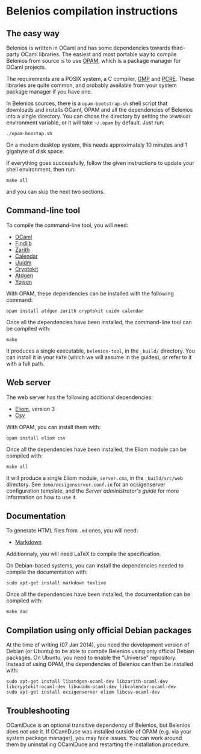 Belenios compilation instructions
=================================

The easy way
------------

Belenios is written in OCaml and has some dependencies towards
third-party OCaml libraries. The easiest and most portable way to
compile Belenios from source is to use
[OPAM](http://opam.ocamlpro.com/), which is a package manager for
OCaml projects.

The requirements are a POSIX system, a C compiler,
[GMP](http://gmplib.org/) and [PCRE](http://www.pcre.org/). These
libraries are quite common, and probably available from your system
package manager if you have one.

In Belenios sources, there is a `opam-bootstrap.sh` shell script that
downloads and installs OCaml, OPAM and all the dependencies of
Belenios into a single directory. You can chose the directory by
setting the `OPAMROOT` environment variable, or it will take `~/.opam`
by default. Just run:

    ./opam-boostap.sh

On a modern desktop system, this needs approximately 10 minutes and 1
gigabyte of disk space.

If everything goes successfully, follow the given instructions to
update your shell environment, then run:

    make all

and you can skip the next two sections.

Command-line tool
-----------------

To compile the command-line tool, you will need:

 * [OCaml](http://caml.inria.fr/)
 * [Findlib](http://projects.camlcity.org/projects/findlib.html)
 * [Zarith](https://forge.ocamlcore.org/projects/zarith/)
 * [Calendar](http://calendar.forge.ocamlcore.org/)
 * [Uuidm](http://erratique.ch/software/uuidm)
 * [Cryptokit](https://forge.ocamlcore.org/projects/cryptokit/)
 * [Atdgen](http://mjambon.com/atdgen)
 * [Yojson](http://mjambon.com/yojson.html)

With OPAM, these dependencies can be installed with the following
command:

    opam install atdgen zarith cryptokit uuidm calendar

Once all the dependencies have been installed, the command-line tool
can be compiled with:

    make

It produces a single executable, `belenios-tool`, in the `_build/`
directory. You can install it in your `PATH` (which we will assume in
the guides), or refer to it with a full path.

Web server
----------

The web server has the following additional dependencies:

 * [Eliom](http://ocsigen.org/eliom/), version 3
 * [Csv](https://forge.ocamlcore.org/projects/csv/)

With OPAM, you can install them with:

    opam install eliom csv

Once all the dependencies have been installed, the Eliom module can be
compiled with:

    make all

It will produce a single Eliom module, `server.cma`, in the
`_build/src/web` directory. See `demo/ocsigenserver.conf.in` for an
ocsigenserver configuration template, and the _Server administrator's
guide_ for more information on how to use it.

Documentation
-------------

To generate HTML files from `.md` ones, you will need:

 * [Markdown](http://daringfireball.net/projects/markdown/)

Additionnaly, you will need LaTeX to compile the specification.

On Debian-based systems, you can install the dependencies needed to
compile the documentation with:

    sudo apt-get install markdown texlive

Once all the dependencies have been installed, the documentation can
be compiled with:

    make doc

Compilation using only official Debian packages
-----------------------------------------------

At the time of writing (07 Jan 2014), you need the development version
of Debian (or Ubuntu) to be able to compile Belenios using only
official Debian packages. On Ubuntu, you need to enable the "Universe"
repository. Instead of using OPAM, the dependencies of Belenios can
then be installed with:

    sudo apt-get install libatdgen-ocaml-dev libzarith-ocaml-dev libcryptokit-ocaml-dev libuuidm-ocaml-dev libcalendar-ocaml-dev
    sudo apt-get install ocsigenserver eliom libcsv-ocaml-dev

Troubleshooting
---------------

OCamlDuce is an optional transitive dependency of Belenios, but
Belenios does not use it. If OCamlDuce was installed outside of OPAM
(e.g. via your system package manager), you may face issues. You can
work around them by uninstalling OCamlDuce and restarting the
installation procedure.
